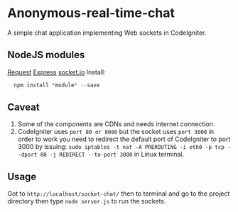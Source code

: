 # Anonymous-real-time-chat
A simple chat application implementing Web sockets in CodeIgniter.

## NodeJS modules
[Request](https://www.npmjs.com/package/request)
[Express](https://www.npmjs.com/package/express)
[socket.io](https://www.npmjs.com/package/socket.io)
Install:
```javascript
  npm install *module* --save
```

## Caveat
1. Some of the components are CDNs and needs internet connection.
2. CodeIgniter uses `port 80 or 8080` but the socket uses `port 3000` in order to work you need to redirect the default port of CodeIgniter to port 3000 by issuing: `sudo iptables -t nat -A PREROUTING -i eth0 -p tcp --dport 80 -j REDIRECT --to-port 3000` in Linux terminal.


## Usage
Got to `http://localhost/socket-chat/` then to terminal and go to the project directory then type `node server.js` to run the sockets.
